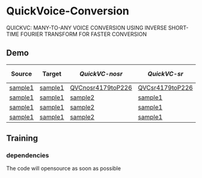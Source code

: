 # QuickVoice-Conversion
QUICKVC: MANY-TO-ANY VOICE CONVERSION USING INVERSE SHORT-TIME FOURIER TRANSFORM FOR FASTER CONVERSION


## Demo
| Source | Target | ***QuickVC-nosr*** | ***QuickVC-sr*** | DiffVC | PPG-VC | VQMIVC |
--- | --- | --- | --- | --- | --- | ---
| [sample1](https://drive.google.com/file/d/1E_maY9UfkzK8cy17vXkQWAou4ZlVWzCZ/view?usp=sharing) | [sample1](https://drive.google.com/file/d/1E_maY9UfkzK8cy17vXkQWAou4ZlVWzCZ/view?usp=sharing) | [QVCnosr4179toP226](https://drive.google.com/file/d/1sHiHTECN1ZuXPbG66L8vkgbMi_HeXvCF/view?usp=sharing) | [QVCsr4179toP226](https://drive.google.com/file/d/1cQwSSU5kT3l3Nuz-787-IMwFqXsPAnh7/view?usp=sharing)| [sample1](https://drive.google.com/file/d/1E_maY9UfkzK8cy17vXkQWAou4ZlVWzCZ/view?usp=sharing)| [sample1](https://drive.google.com/file/d/1E_maY9UfkzK8cy17vXkQWAou4ZlVWzCZ/view?usp=sharing) | [sample1](https://drive.google.com/file/d/1E_maY9UfkzK8cy17vXkQWAou4ZlVWzCZ/view?usp=sharing)|
| [sample1](https://drive.google.com/file/d/1E_maY9UfkzK8cy17vXkQWAou4ZlVWzCZ/view?usp=sharing) | [sample1](https://drive.google.com/file/d/1d_z3qFm-IRai_6cj7jk4fKPObgmY8Vbw/view?usp=sharing) | [sample2](https://drive.google.com/file/d/1GBPpXoQ57PhnAQwmzHKOjpPGTmSyJ8Xk/view?usp=sharing) | [sample1](https://drive.google.com/file/d/1sg7uM1o97hjqVL2vOo6sgwaxvKQXC-V1/view?usp=sharing) | [sample2](https://drive.google.com/file/d/126GXKS-yPO_qlNVnEJT7lHiBGbwuigZs/view?usp=sharing)| [sample1](https://drive.google.com/file/d/1oTjBxzv3IXcXFaTzW5Eya2daZBysihOe/view?usp=sharing) | [sample2](https://drive.google.com/file/d/1Fv7B1-SPil4OuRW-78PUZCMl_U4QruIz/view?usp=sharing)
| [sample1](https://drive.google.com/file/d/1E_maY9UfkzK8cy17vXkQWAou4ZlVWzCZ/view?usp=sharing) | [sample1](https://drive.google.com/file/d/1QcvL3GvTK6qgo-Y51ORdLcJNEsRsTh8a/view?usp=sharing) | [sample2](https://drive.google.com/file/d/1hXz-3a70f-xHa2YpEeHwVNtTVohu1R1j/view?usp=sharing)| [sample1](https://drive.google.com/file/d/1GJ8ycnpS8pfXu7Kj-82qmKUeMAiCYAYp/view?usp=sharing) | [sample2](https://drive.google.com/file/d/1xjjgjMmuv4oGAC-VOq6X2mPShIOfKPuW/view?usp=sharing) | [sample1](https://drive.google.com/file/d/1qyy4m-k7eKKOCwFK7_SkWhyfzM334dAY/view?usp=sharing) | [sample2](https://drive.google.com/file/d/1t4UfVQqKtuETv8OIq7rn8wm4pmx76mM1/view?usp=sharing)
| [sample1](https://drive.google.com/file/d/1E_maY9UfkzK8cy17vXkQWAou4ZlVWzCZ/view?usp=sharing) | [sample1](https://drive.google.com/file/d/1Ktu8xBBLIS-3Rini2AmeFp6XbaEnwx_E/view?usp=sharing) | [sample2](https://drive.google.com/file/d/1MMqGmy9Wdb4BHLCqn_tD7rAjz5mghMji/view?usp=sharing) |  [sample1](https://drive.google.com/file/d/1G8GbUv5UtU3m9kXEJ47jXb1bYZruFSpl/view?usp=sharing) | [sample2](https://drive.google.com/file/d/1Bf-CGFdTt_IfWAx7YO_7p4HklTHL7K6c/view?usp=sharing) |[sample1](https://drive.google.com/file/d/1DVvha0XyyJMnJLylUPKaaLtCEZ4bN-MD/view?usp=sharing) | [sample2](https://drive.google.com/file/d/1UL9l0zdE8t80TTKVLSErHtmx8WMoH6OG/view?usp=sharing)

## Training
### dependencies
The code will opensource as soon as possible
